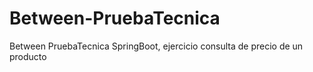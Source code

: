# Between-PruebaTecnica
Between PruebaTecnica SpringBoot, ejercicio consulta de precio de un producto

